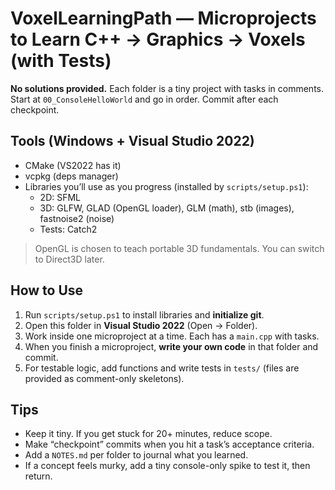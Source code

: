 # VoxelLearningPath — Microprojects to Learn C++ → Graphics → Voxels (with Tests)

**No solutions provided.** Each folder is a tiny project with tasks in comments.
Start at `00_ConsoleHelloWorld` and go in order. Commit after each checkpoint.

## Tools (Windows + Visual Studio 2022)
- CMake (VS2022 has it)
- vcpkg (deps manager)
- Libraries you’ll use as you progress (installed by `scripts/setup.ps1`):
  - 2D: SFML
  - 3D: GLFW, GLAD (OpenGL loader), GLM (math), stb (images), fastnoise2 (noise)
  - Tests: Catch2

> OpenGL is chosen to teach portable 3D fundamentals. You can switch to Direct3D later.

## How to Use
1) Run `scripts/setup.ps1` to install libraries and **initialize git**.
2) Open this folder in **Visual Studio 2022** (Open → Folder).
3) Work inside one microproject at a time. Each has a `main.cpp` with tasks.
4) When you finish a microproject, **write your own code** in that folder and commit.
5) For testable logic, add functions and write tests in `tests/` (files are provided as comment-only skeletons).

## Tips
- Keep it tiny. If you get stuck for 20+ minutes, reduce scope.
- Make “checkpoint” commits when you hit a task’s acceptance criteria.
- Add a `NOTES.md` per folder to journal what you learned.
- If a concept feels murky, add a tiny console-only spike to test it, then return.
